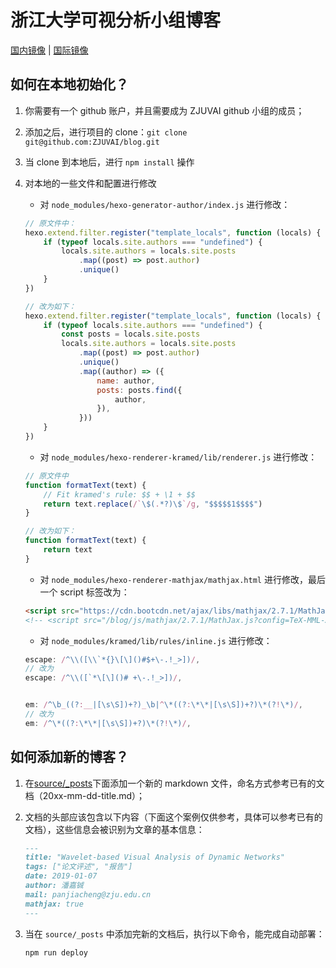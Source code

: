 # 浙江大学可视分析小组博客

[国内镜像](http://zjuvag.gitee.io/blog) | [国际镜像](http://zjuvag.org/blog)

## 如何在本地初始化？

1. 你需要有一个 github 账户，并且需要成为 ZJUVAI github 小组的成员；
2. 添加之后，进行项目的 clone：`git clone git@github.com:ZJUVAI/blog.git`
3. 当 clone 到本地后，进行 `npm install` 操作
4. 对本地的一些文件和配置进行修改

    - 对 `node_modules/hexo-generator-author/index.js` 进行修改：

    ```javascript
    // 原文件中：
    hexo.extend.filter.register("template_locals", function (locals) {
        if (typeof locals.site.authors === "undefined") {
            locals.site.authors = locals.site.posts
                .map((post) => post.author)
                .unique()
        }
    })

    // 改为如下：
    hexo.extend.filter.register("template_locals", function (locals) {
        if (typeof locals.site.authors === "undefined") {
            const posts = locals.site.posts
            locals.site.authors = locals.site.posts
                .map((post) => post.author)
                .unique()
                .map((author) => ({
                    name: author,
                    posts: posts.find({
                        author,
                    }),
                }))
        }
    })
    ```

    - 对 `node_modules/hexo-renderer-kramed/lib/renderer.js` 进行修改：

    ```javascript
    // 原文件中
    function formatText(text) {
        // Fit kramed's rule: $$ + \1 + $$
        return text.replace(/`\$(.*?)\$`/g, "$$$$$1$$$$")
    }

    // 改为如下：
    function formatText(text) {
        return text
    }
    ```

    - 对 `node_modules/hexo-renderer-mathjax/mathjax.html` 进行修改，最后一个 script 标签改为：

    ```html
    <script src="https://cdn.bootcdn.net/ajax/libs/mathjax/2.7.1/MathJax.js?config=TeX-MML-AM_CHTML"></script>
    <!-- <script src="/blog/js/mathjax/2.7.1/MathJax.js?config=TeX-MML-AM_CHTML"></script> -->
    ```

    - 对 `node_modules/kramed/lib/rules/inline.js` 进行修改：

    ```javascript
    escape: /^\\([\\`*{}\[\]()#$+\-.!_>])/,
    // 改为
    escape: /^\\([`*\[\]()# +\-.!_>])/,


    em: /^\b_((?:__|[\s\S])+?)_\b|^\*((?:\*\*|[\s\S])+?)\*(?!\*)/,
    // 改为
    em: /^\*((?:\*\*|[\s\S])+?)\*(?!\*)/,
    ```

## 如何添加新的博客？

1. 在[source/\_posts](https://github.com/ZJU-VAG/blog/tree/master/source/_posts)下面添加一个新的 markdown 文件，命名方式参考已有的文档（20xx-mm-dd-title.md）；
2. 文档的头部应该包含以下内容（下面这个案例仅供参考，具体可以参考已有的文档），这些信息会被识别为文章的基本信息：

    ```markdown
    ---
    title: "Wavelet-based Visual Analysis of Dynamic Networks"
    tags: ["论文评述", "报告"]
    date: 2019-01-07
    author: 潘嘉铖
    mail: panjiacheng@zju.edu.cn
    mathjax: true
    ---
    ```

3. 当在 `source/_posts` 中添加完新的文档后，执行以下命令，能完成自动部署：

    ```bash
    npm run deploy
    ```
